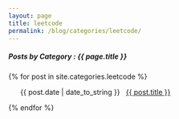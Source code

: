 ```yaml
---
layout: page
title: leetcode
permalink: /blog/categories/leetcode/
---
```


<h5> Posts by Category : {{ page.title }} </h5>

<div class="card">
{% for post in site.categories.leetcode %}
 <ul class="category-posts"><span>{{ post.date | date_to_string }}</span> &nbsp; <a href="{{ post.url }}">{{ post.title }}</a></ul>
{% endfor %}
</div>